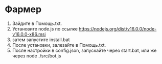 # Фармер
1. Зайдите в Помощь.txt.
2. Установите node.js по ссылке https://nodejs.org/dist/v16.0.0/node-v16.0.0-x86.msi
3. затем запустите install.bat
4. После установки, залезайте в Помощь.txt.
5. После настройки в config.json, запускайте через start.bat, или же через node ./src/bot.js

